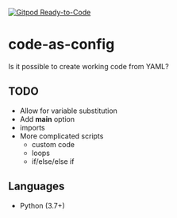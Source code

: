 [![Gitpod Ready-to-Code](https://img.shields.io/badge/Gitpod-Ready--to--Code-blue?logo=gitpod)](https://gitpod.io/#https://github.com/schizoid90/code-as-config) 

# code-as-config
Is it possible to create working code from YAML?

## TODO

* Allow for variable substitution
* Add __main__ option
* imports
* More complicated scripts
    * custom code
    * loops
    * if/else/else if

## Languages

* Python (3.7+)
